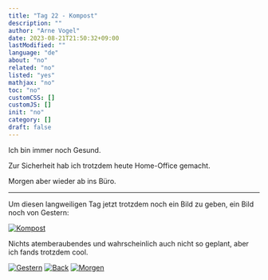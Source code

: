 ```yaml
---
title: "Tag 22 - Kompost"
description: ""
author: "Arne Vogel"
date: 2023-08-21T21:50:32+09:00
lastModified: ""
language: "de"
about: "no"
related: "no"
listed: "yes"
mathjax: "no"
toc: "no"
customCSS: []
customJS: []
init: "no"
category: []
draft: false
---
```


Ich bin immer noch Gesund.

Zur Sicherheit hab ich trotzdem heute Home-Office gemacht.

Morgen aber wieder ab ins Büro.

---

Um diesen langweiligen Tag jetzt trotzdem noch ein Bild zu geben, ein Bild noch von Gestern:

[![Kompost](kompost-small.jpg)](kompost.jpg)

Nichts atemberaubendes und wahrscheinlich auch nicht so geplant, aber ich fands trotzdem cool.


[![Gestern](../left.png)](../tag-21) [![Back](../back.png)](..) [![Morgen](../right.png)](../tag-23)
